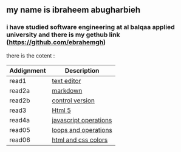 
## my name is ibraheem abugharbieh 
### i have studied software engineering at al balqaa applied university and there is my gethub link (https://github.com/ebrahemgh)

there is the cotent : 

| Addignment     | Description |
| -----------    | ----------- |
| read1          | [text editor](read-01)  |     
| read2a         | [markdown](read-02a)|
| read2b          | [control version](read-02b)|
| read3         | [Html 5](read-03)|
| read4a         | [javascript operations](read-04a)|
| read05         | [loops and operations](read-05)|
| read06         | [html and css colors](read-06)|


